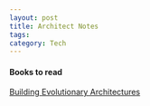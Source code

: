 ```yaml
---
layout: post
title: Architect Notes
tags: 
category: Tech
---
```


#### Books to read  

[Building Evolutionary Architectures](https://www.thoughtworks.com/books/building-evolutionary-architectures)  
